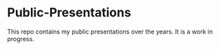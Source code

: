 # Public-Presentations
This repo contains my public presentations over the years.  It is a work in progress.
